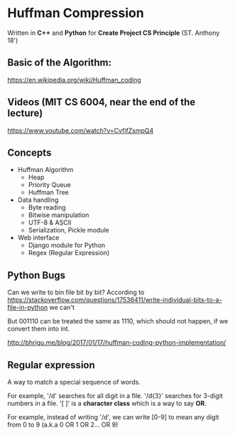 # Huffman Compression
Written in __C++__ and __Python__ for __Create Project CS Principle__ (ST. Anthony 18')
## Basic of the Algorithm:
https://en.wikipedia.org/wiki/Huffman_coding

## Videos (MIT CS 6004, near the end of the lecture)
https://www.youtube.com/watch?v=CvfifZsmpQ4

## Concepts

* Huffman Algorithm
  * Heap
  * Priority Queue
  * Huffman Tree
* Data handling 
  * Byte reading
  * Bitwise manipulation
  * UTF-8 & ASCII
  * Serialization, Pickle module
* Web interface
  * Django module for Python
  * Regex (Regular Expression)
  
## Python Bugs
Can we write to bin file bit by bit?
According to https://stackoverflow.com/questions/17536411/write-individual-bits-to-a-file-in-python
we can't

But 001110 can be treated the same as 1110, which should not happen, if we convert them into int. 

http://bhrigu.me/blog/2017/01/17/huffman-coding-python-implementation/

## Regular expression
A way to match a special sequence of words.

For example, '/d' searches for all digit in a file. '/d{3}' searches for 3-digit numbers in a file.
'[ ]' is a __character class__ which is a way to say __OR__.

For example, instead of writing '/d', we can write [0-9] to mean any digit from 0 to 9 (a.k.a 0 OR 1 OR 2... OR 9)

